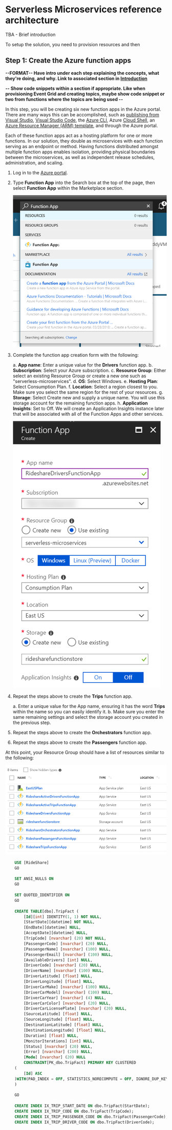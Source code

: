 # Serverless Microservices reference architecture

TBA - Brief introduction

To setup the solution, you need to provision resources and then 

## Step 1: Create the Azure function apps

**--FORMAT-- Have intro under each step explaining the concepts, what they're doing, and why. Link to associated section in [Introduction](./introduction.md)**

**-- Show code snippets within a section if appropriate. Like when provisioning Event Grid and creating topics, maybe show code snippet or two from functions where the topics are being used --**

In this step, you will be creating six new function apps in the Azure portal. There are many ways this can be accomplished, such as [publishing from Visual Studio](), [Visual Studio Code](), the [Azure CLI](), Azure [Cloud Shell](), an [Azure Resource Manager (ARM) template](), and through the Azure portal.

Each of these function apps act as a hosting platform for one or more functions. In our solution, they double as microservices with each function serving as an endpoint or method. Having functions distributed amongst multiple function apps enables isolation, providing physical boundaries between the microservices, as well as independent release schedules, administration, and scaling.

1.  Log in to the [Azure portal](https://portal.azure.com).

1.  Type **Function App** into the Search box at the top of the page, then select **Function App** within the Marketplace section.

    ![Type Function App into the Search box](media/function-app-search-box.png 'Function App search')

1.  Complete the function app creation form with the following:

    a. **App name**: Enter a unique value for the **Drivers** function app.
    b. **Subscription**: Select your Azure subscription.
    c. **Resource Group**: Either select an existing Resource Group or create a new one such as "serverless-microservices".
    d. **OS**: Select Windows.
    e. **Hosting Plan**: Select Consumption Plan.
    f. **Location**: Select a region closest to you. Make sure you select the same region for the rest of your resources.
    g. **Storage**: Select Create new and supply a unique name. You will use this storage account for the remaining function apps.
    h. **Application Insights**: Set to Off. We will create an Application Insights instance later that will be associated with all of the Function Apps and other services.

    ![Screenshot of the Function App creation form](media/new-function-app-form.png 'Create Function App form')

1.  Repeat the steps above to create the **Trips** function app.

    a. Enter a unique value for the App name, ensuring it has the word **Trips** within the name so you can easily identify it.
    b. Make sure you enter the same remaining settings and select the storage account you created in the previous step.

1.  Repeat the steps above to create the **Orchestrators** function app.

1.  Repeat the steps above to create the **Passengers** function app.

At this point, your Resource Group should have a list of resources similar to the following:

![List of resources in the Resource Group after creating function apps](media/resource-group-function-apps.png 'Resource Group resource list')


```sql
    USE [RideShare]
    GO

    SET ANSI_NULLS ON
    GO

    SET QUOTED_IDENTIFIER ON
    GO

    CREATE TABLE[dbo].TripFact (
        [Id][int] IDENTITY(1, 1) NOT NULL,
        [StartDate][datetime] NOT NULL,
        [EndDate][datetime] NULL,
        [AcceptDate][datetime] NULL,
        [TripCode] [nvarchar] (20) NOT NULL,
        [PassengerCode] [nvarchar] (20) NULL,
        [PassengerName] [nvarchar] (100) NULL,
        [PassengerEmail] [nvarchar] (100) NULL,
        [AvailableDrivers] [int] NULL,
        [DriverCode] [nvarchar] (20) NULL,
        [DriverName] [nvarchar] (100) NULL,
        [DriverLatitude] [float] NULL,
        [DriverLongitude] [float] NULL,
        [DriverCarMake] [nvarchar] (100) NULL,
        [DriverCarModel] [nvarchar] (100) NULL,
        [DriverCarYear] [nvarchar] (4) NULL,
        [DriverCarColor] [nvarchar] (20) NULL,
        [DriverCarLicensePlate] [nvarchar] (20) NULL,
        [SourceLatitude] [float] NULL,
        [SourceLongitude] [float] NULL,
        [DestinationLatitude] [float] NULL,
        [DestinationLongitude] [float] NULL,
        [Duration] [float] NULL,
        [MonitorIterations] [int] NULL,
        [Status] [nvarchar] (20) NULL,
        [Error] [nvarchar] (200) NULL,
        [Mode] [nvarchar] (20) NULL
        CONSTRAINT[PK_dbo.TripFact] PRIMARY KEY CLUSTERED
    (
        [Id] ASC
    )WITH(PAD_INDEX = OFF, STATISTICS_NORECOMPUTE = OFF, IGNORE_DUP_KEY = OFF, ALLOW_ROW_LOCKS = ON, ALLOW_PAGE_LOCKS = ON)
    )

    GO

    CREATE INDEX IX_TRIP_START_DATE ON dbo.TripFact(StartDate);
    CREATE INDEX IX_TRIP_CODE ON dbo.TripFact(TripCode);
    CREATE INDEX IX_TRIP_PASSENGER_CODE ON dbo.TripFact(PassengerCode);
    CREATE INDEX IX_TRIP_DRIVER_CODE ON dbo.TripFact(DriverCode);
```

